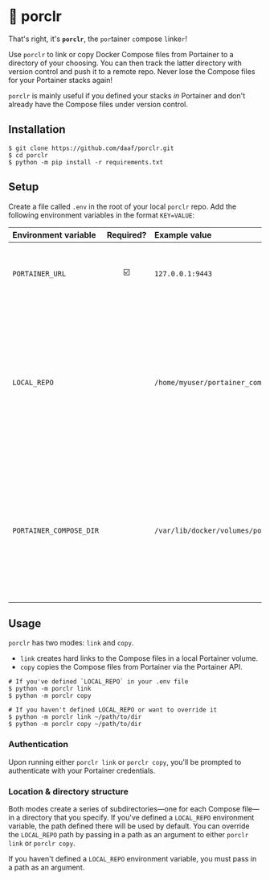 # :pig: porclr

That's right, it's **`porclr`**, the `por`tainer `c`ompose `l`inke`r`! 

Use `porclr` to link or copy Docker Compose files from Portainer to a directory of your choosing. You can then track the latter directory with version control and push it to a remote repo. Never lose the Compose files for your Portainer stacks again!

`porclr` is mainly useful if you defined your stacks _in_ Portainer and don't already have the Compose files under version control.

## Installation
```shell
$ git clone https://github.com/daaf/porclr.git
$ cd porclr
$ python -m pip install -r requirements.txt
```

## Setup
Create a file called `.env` in the root of your local `porclr` repo. Add the following environment variables in the format `KEY=VALUE`:

|Environment variable|Required?|Example value|Description|
|:-------------------|:-------:|:------------|:----------|
|`PORTAINER_URL`|:ballot_box_with_check:|`127.0.0.1:9443`|The URL and port number of the Portainer instance.|
|`LOCAL_REPO`||`/home/myuser/portainer_compose_files`|The absolute path to the directory where the Compose files should be linked or copied. Not required if you plan to pass in the path via the command line.
|`PORTAINER_COMPOSE_DIR`||`/var/lib/docker/volumes/portainer_data/_data/compose`|The location of the Docker volume from which to link/copy the Compose files. Only required if you plan to use the `porclr link` command.|

## Usage
`porclr` has two modes: `link` and `copy`.
* `link` creates hard links to the Compose files in a local Portainer volume.
* `copy` copies the Compose files from Portainer via the Portainer API.

```shell
# If you've defined `LOCAL_REPO` in your .env file
$ python -m porclr link
$ python -m porclr copy

# If you haven't defined LOCAL_REPO or want to override it
$ python -m porclr link ~/path/to/dir
$ python -m porclr copy ~/path/to/dir
```

### Authentication
Upon running either `porclr link` or `porclr copy`, you'll be prompted to authenticate with your Portainer credentials.

### Location & directory structure
Both modes create a series of subdirectories&mdash;one for each Compose file&mdash;in a directory that you specify. If you've defined a `LOCAL_REPO` environment variable, the path defined there will be used by default. You can override the `LOCAL_REPO` path by passing in a path as an argument to either `porclr link` or `porclr copy`.

If you haven't defined a `LOCAL_REPO` environment variable, you must pass in a path as an argument.
